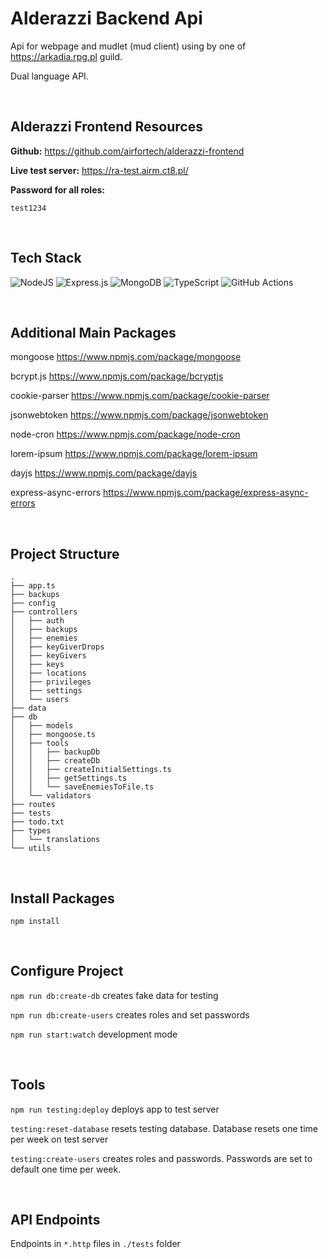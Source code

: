 # Alderazzi Backend Api

Api for webpage and mudlet (mud client) using by one of https://arkadia.rpg.pl guild.

Dual language API.

<br>

## Alderazzi Frontend Resources

**Github:** https://github.com/airfortech/alderazzi-frontend

**Live test server:** https://ra-test.airm.ct8.pl/

**Password for all roles:**

    test1234

<br>

## Tech Stack

![NodeJS](https://img.shields.io/badge/node.js-6DA55F?style=for-the-badge&logo=node.js&logoColor=white)
![Express.js](https://img.shields.io/badge/express.js-%23404d59.svg?style=for-the-badge&logo=express&logoColor=%2361DAFB)
![MongoDB](https://img.shields.io/badge/MongoDB-%234ea94b.svg?style=for-the-badge&logo=mongodb&logoColor=white)
![TypeScript](https://img.shields.io/badge/typescript-%23007ACC.svg?style=for-the-badge&logo=typescript&logoColor=white)
![GitHub Actions](https://img.shields.io/badge/github%20actions-%232671E5.svg?style=for-the-badge&logo=githubactions&logoColor=white)


<br>

## Additional Main Packages

mongoose
https://www.npmjs.com/package/mongoose

bcrypt.js https://www.npmjs.com/package/bcryptjs

cookie-parser https://www.npmjs.com/package/cookie-parser

jsonwebtoken https://www.npmjs.com/package/jsonwebtoken

node-cron https://www.npmjs.com/package/node-cron

lorem-ipsum https://www.npmjs.com/package/lorem-ipsum

dayjs
https://www.npmjs.com/package/dayjs

express-async-errors
https://www.npmjs.com/package/express-async-errors

<br>

## Project Structure

    .
    ├── app.ts
    ├── backups
    ├── config
    ├── controllers
    │   ├── auth
    │   ├── backups
    │   ├── enemies
    │   ├── keyGiverDrops
    │   ├── keyGivers
    │   ├── keys
    │   ├── locations
    │   ├── privileges
    │   ├── settings
    │   └── users
    ├── data
    ├── db
    │   ├── models
    │   ├── mongoose.ts
    │   ├── tools
    │   │   ├── backupDb
    │   │   ├── createDb
    │   │   ├── createInitialSettings.ts
    │   │   ├── getSettings.ts
    │   │   └── saveEnemiesToFile.ts
    │   └── validators
    ├── routes
    ├── tests
    ├── todo.txt
    ├── types
    │   └── translations
    └── utils

<br>

## Install Packages

    npm install

<br>

## Configure Project

`npm run db:create-db` creates fake data for testing

`npm run db:create-users` creates roles and set passwords

`npm run start:watch` development mode

<br>

## Tools

`npm run testing:deploy` deploys app to test server

`testing:reset-database` resets testing database. Database resets one time per week on test server

`testing:create-users` creates roles and passwords. Passwords are set to default one time per week.

<br>

## API Endpoints

Endpoints in `*.http` files in `./tests` folder